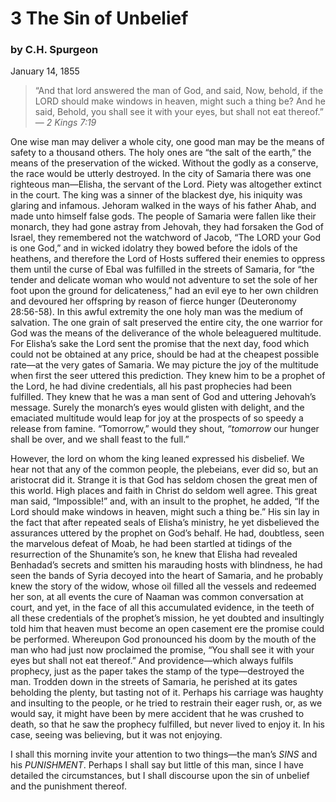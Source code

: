 # 3 The Sin of Unbelief

### by C.H. Spurgeon

January 14, 1855

> “And that lord answered the man of God, and said, Now, behold, if the LORD should make windows in heaven, might such a thing be? And he said, Behold, you shall see it with your eyes, but shall not eat thereof.”  
— *2 Kings 7:19*

One wise man may deliver a whole city, one good man may be the means of safety to a thousand others. The holy ones are “the salt of the earth,” the means of the preservation of the wicked. Without the godly as a conserve, the race would be utterly destroyed. In the city of Samaria there was one righteous man—Elisha, the servant of the Lord. Piety was altogether extinct in the court. The king was a sinner of the blackest dye, his iniquity was glaring and infamous. Jehoram walked in the ways of his father Ahab, and made unto himself false gods. The people of Samaria were fallen like their monarch, they had gone astray from Jehovah, they had forsaken the God of Israel, they remembered not the watchword of Jacob, “The LORD your God is one God,” and in wicked idolatry they bowed before the idols of the heathens, and therefore the Lord of Hosts suffered their enemies to oppress them until the curse of Ebal was fulfilled in the streets of Samaria, for “the tender and delicate woman who would not adventure to set the sole of her foot upon the ground for delicateness,” had an evil eye to her own children and devoured her offspring by reason of fierce hunger (Deuteronomy 28:56-58). In this awful extremity the one holy man was the medium of salvation. The one grain of salt preserved the entire city, the one warrior for God was the means of the deliverance of the whole beleaguered multitude. For Elisha’s sake the Lord sent the promise that the next day, food which could not be obtained at any price, should be had at the cheapest possible rate—at the very gates of Samaria. We may picture the joy of the multitude when first the seer uttered this prediction. They knew him to be a prophet of the Lord, he had divine credentials, all his past prophecies had been fulfilled. They knew that he was a man sent of God and uttering Jehovah’s message. Surely the monarch’s eyes would glisten with delight, and the emaciated multitude would leap for joy at the prospects of so speedy a release from famine. “Tomorrow,” would they shout, *“tomorrow* our hunger shall be over, and we shall feast to the full.”

However, the lord on whom the king leaned expressed his disbelief. We hear not that any of the common people, the plebeians, ever did so, but an aristocrat did it. Strange it is that God has seldom chosen the great men of this world. High places and faith in Christ do seldom well agree. This great man said, “Impossible!” and, with an insult to the prophet, he added, “If the Lord should make windows in heaven, might such a thing be.” His sin lay in the fact that after repeated seals of Elisha’s ministry, he yet disbelieved the assurances uttered by the prophet on God’s behalf. He had, doubtless, seen the marvelous defeat of Moab, he had been startled at tidings of the resurrection of the Shunamite’s son, he knew that Elisha had revealed Benhadad’s secrets and smitten his marauding hosts with blindness, he had seen the bands of Syria decoyed into the heart of Samaria, and he probably knew the story of the widow, whose oil filled all the vessels and redeemed her son, at all events the cure of Naaman was common conversation at court, and yet, in the face of all this accumulated evidence, in the teeth of all these credentials of the prophet’s mission, he yet doubted and insultingly told him that heaven must become an open casement ere the promise could be performed. Whereupon God pronounced his doom by the mouth of the man who had just now proclaimed the promise, “You shall see it with your eyes but shall not eat thereof.” And providence—which always fulfils prophecy, just as the paper takes the stamp of the type—destroyed the man. Trodden down in the streets of Samaria, he perished at its gates beholding the plenty, but tasting not of it. Perhaps his carriage was haughty and insulting to the people, or he tried to restrain their eager rush, or, as we would say, it might have been by mere accident that he was crushed to death, so that he saw the prophecy fulfilled, but never lived to enjoy it. In his case, seeing was believing, but it was not enjoying.

I shall this morning invite your attention to two things—the man’s *SINS* and his *PUNISHMENT*. Perhaps I shall say but little of this man, since I have detailed the circumstances, but I shall discourse upon the sin of unbelief and the punishment thereof. 